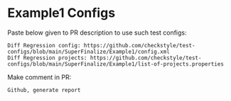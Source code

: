 # Example1 Configs
Paste below given to PR description to use such test configs:
```
Diff Regression config: https://github.com/checkstyle/test-configs/blob/main/SuperFinalize/Example1/config.xml
Diff Regression projects: https://github.com/checkstyle/test-configs/blob/main/SuperFinalize/Example1/list-of-projects.properties
```
Make comment in PR:
```
Github, generate report
```
